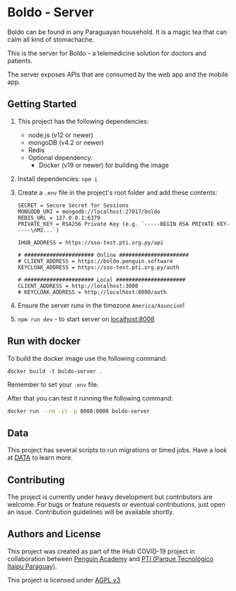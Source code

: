 # Boldo - Server

Boldo can be found in any Paraguayan household. It is a magic tea that can calm all kind of stomachache.

This is the server for Boldo - a telemedicine solution for doctors and patients.

The server exposes APIs that are consumed by the web app and the mobile app.

## Getting Started

1. This project has the following dependencies:

   - node.js (v12 or newer)
   - mongoDB (v4.2 or newer)
   - Redis
   - Optional dependency:
     - Docker (v19 or newer) for building the image

2. Install dependencies: `npm i`

3. Create a `.env` file in the project's root folder and add these contents:

   ```
   SECRET = Secure Secret for Sessions
   MONGODB_URI = mongodb://localhost:27017/boldo
   REDIS_URL = 127.0.0.1:6379
   PRIVATE_KEY = RSA256 Private Key (e.g. `-----BEGIN RSA PRIVATE KEY-----\nMI...`)

   IHUB_ADDRESS = https://sso-test.pti.org.py/api

   # ###################### Online ######################
   # CLIENT_ADDRESS = https://boldo.penguin.software
   KEYCLOAK_ADDRESS = https://sso-test.pti.org.py/auth

   # ###################### Local ######################
   CLIENT_ADDRESS = http://localhost:3000
   # KEYCLOAK_ADDRESS = http://localhost:8080/auth
   ```

4. Ensure the server runs in the timezone `America/Asuncion`!

5. `npm run dev` - to start server on [localhost:8008](http://localhost:8008)

## Run with docker

To build the docker image use the following command:

```
docker build -t boldo-server .
```

Remember to set your `.env` file.

After that you can test it running the following command:

```bash
docker run --rm -it -p 8008:8008 boldo-server
```

## Data

This project has several scripts to run migrations or timed jobs. Have a look at [DATA](/DATA.md) to learn more.

## Contributing

The project is currently under heavy development but contributors are welcome. For bugs or feature requests or eventual contributions, just open an issue. Contribution guidelines will be available shortly.

## Authors and License

This project was created as part of the iHub COVID-19 project in collaboration between [Penguin Academy](https://penguin.academy) and [PTI (Parque Tecnológico Itaipu Paraguay)](http://pti.org.py).

This project is licensed under
[AGPL v3](LICENSE)

